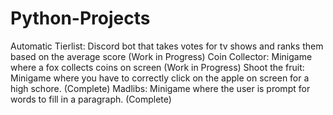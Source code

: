 # Python-Projects

Automatic Tierlist: Discord bot that takes votes for tv shows and ranks them based on the average score (Work in Progress)
Coin Collector: Minigame where a fox collects coins on screen (Work in Progress)
Shoot the fruit: Minigame where you have to correctly click on the apple on screen for a high schore. (Complete)
Madlibs: Minigame where the user is prompt for words to fill in a paragraph. (Complete)
